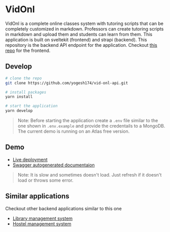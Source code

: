 # VidOnl

VidOnl is a complete online classes system with tutoring scripts that can be completely customized in markdown. Professors can create tutoring scripts in markdown and upload them and students can learn from them. This application is built on sveltekit (frontend) and strapi (backend). This repository is the backend API endpoint for the application. Checkout [this repo](https://github.com/yogesh174/vid-onl) for the frontend. 

## Develop

```bash
# clone the repo
git clone https://github.com/yogesh174/vid-onl-api.git

# install packages
yarn install

# start the application
yarn develop
```

> Note: Before starting the application create a `.env` file similar to the one shown in `.env.example` and provide the credentails to a MongoDB. The current demo is running on an Atlas free version.

## Demo

- [Live deployment](https://vid-onl-api.herokuapp.com/)
- [Swagger autogenerated documentaion](https://vid-onl-api.herokuapp.com/documentation)

> Note: It is slow and sometimes doesn't load. Just refresh if it doesn't load or throws some error.

## Similar applications

Checkout other backend applications similar to this one
- [Library management system](https://github.com/yogesh174/lib-sys-api)
- [Hostel management system](https://github.com/yogesh174/htl-mgmt-api)
